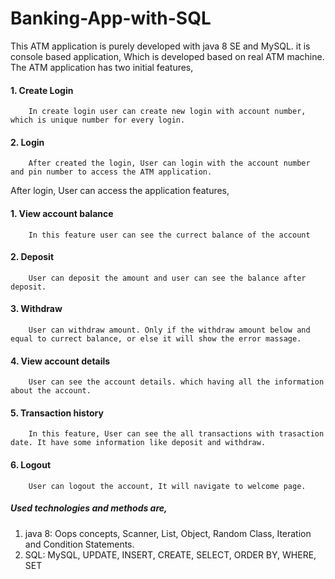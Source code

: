 # Banking-App-with-SQL
This ATM application is purely developed with java 8 SE and MySQL. it is console based application, Which is developed based on real ATM machine. The ATM application has two initial features,
   #### 1. Create Login
        In create login user can create new login with account number, which is unique number for every login.
   #### 2. Login
        After created the login, User can login with the account number and pin number to access the ATM application.
        
  After login, User can access the application features,
   #### 1. View account balance
        In this feature user can see the currect balance of the account
   #### 2. Deposit
        User can deposit the amount and user can see the balance after deposit.
   #### 3. Withdraw
        User can withdraw amount. Only if the withdraw amount below and equal to currect balance, or else it will show the error massage.
   #### 4. View account details
        User can see the account details. which having all the information about the account.
   #### 5. Transaction history
        In this feature, User can see the all transactions with trasaction date. It have some information like deposit and withdraw.
   #### 6. Logout
        User can logout the account, It will navigate to welcome page. 

##### Used technologies and methods are,
1. java 8: 
   Oops concepts, Scanner, List, Object, Random Class, Iteration and Condition Statements. 
2. SQL: 
   MySQL, UPDATE, INSERT, CREATE, SELECT, ORDER BY, WHERE, SET
